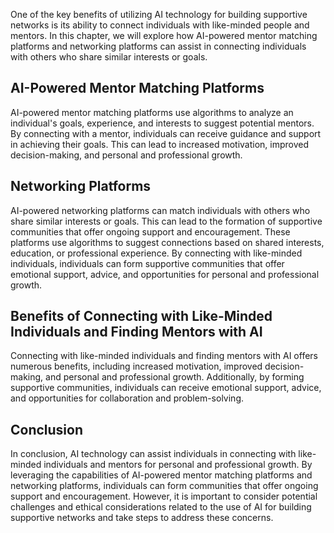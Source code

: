 
One of the key benefits of utilizing AI technology for building supportive networks is its ability to connect individuals with like-minded people and mentors. In this chapter, we will explore how AI-powered mentor matching platforms and networking platforms can assist in connecting individuals with others who share similar interests or goals.

AI-Powered Mentor Matching Platforms
------------------------------------

AI-powered mentor matching platforms use algorithms to analyze an individual's goals, experience, and interests to suggest potential mentors. By connecting with a mentor, individuals can receive guidance and support in achieving their goals. This can lead to increased motivation, improved decision-making, and personal and professional growth.

Networking Platforms
--------------------

AI-powered networking platforms can match individuals with others who share similar interests or goals. This can lead to the formation of supportive communities that offer ongoing support and encouragement. These platforms use algorithms to suggest connections based on shared interests, education, or professional experience. By connecting with like-minded individuals, individuals can form supportive communities that offer emotional support, advice, and opportunities for personal and professional growth.

Benefits of Connecting with Like-Minded Individuals and Finding Mentors with AI
-------------------------------------------------------------------------------

Connecting with like-minded individuals and finding mentors with AI offers numerous benefits, including increased motivation, improved decision-making, and personal and professional growth. Additionally, by forming supportive communities, individuals can receive emotional support, advice, and opportunities for collaboration and problem-solving.

Conclusion
----------

In conclusion, AI technology can assist individuals in connecting with like-minded individuals and mentors for personal and professional growth. By leveraging the capabilities of AI-powered mentor matching platforms and networking platforms, individuals can form communities that offer ongoing support and encouragement. However, it is important to consider potential challenges and ethical considerations related to the use of AI for building supportive networks and take steps to address these concerns.
